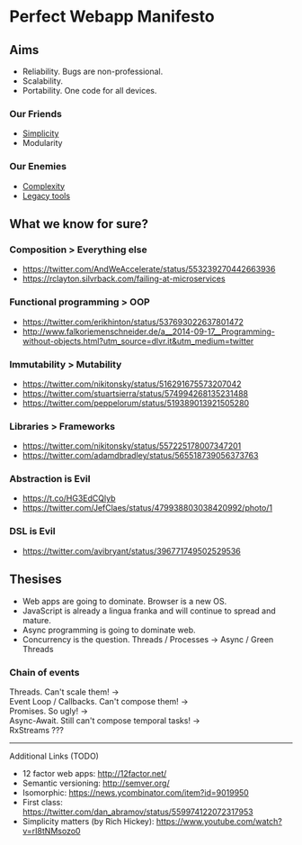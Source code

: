 # Perfect Webapp Manifesto

## Aims

* Reliability. Bugs are non-professional.
* Scalability. 
* Portability. One code for all devices.
 
### Our Friends

* [Simplicity](https://twitter.com/iamdevloper/status/516574917882839040)
* Modularity

### Our Enemies

* [Complexity](https://twitter.com/HenrikJoreteg/status/364989455414726657)
* [Legacy tools](https://twitter.com/csebold/status/510452489057861633)

## What we know for sure?

### Composition > Everything else 
* https://twitter.com/AndWeAccelerate/status/553239270442663936
* https://rclayton.silvrback.com/failing-at-microservices

### Functional programming > OOP
* https://twitter.com/erikhinton/status/537693022637801472
* http://www.falkoriemenschneider.de/a__2014-09-17__Programming-without-objects.html?utm_source=dlvr.it&utm_medium=twitter

### Immutability > Mutability
* https://twitter.com/nikitonsky/status/516291675573207042
* https://twitter.com/stuartsierra/status/574994268135231488
* https://twitter.com/peppelorum/status/519389013921505280

### Libraries > Frameworks
* https://twitter.com/nikitonsky/status/557225178007347201
* https://twitter.com/adamdbradley/status/565518739056373763

### Abstraction is Evil
* https://t.co/HG3EdCQlyb
* https://twitter.com/JefClaes/status/479938803038420992/photo/1

### DSL is Evil
* https://twitter.com/avibryant/status/396771749502529536

## Thesises
* Web apps are going to dominate. Browser is a new OS.
* JavaScript is already a lingua franka and will continue to spread and mature.
* Async programming is going to dominate web.
* Concurrency is the question. Threads / Processes -> Async / Green Threads

### Chain of events
Threads. Can't scale them! &rarr; <br/>
Event Loop / Callbacks. Can't compose them! &rarr; <br/>
Promises. So ugly! &rarr; <br/> 
Async-Await. Still can't compose temporal tasks! &rarr; <br/>
RxStreams ???

---
Additional Links (TODO)
* 12 factor web apps: http://12factor.net/
* Semantic versioning: http://semver.org/
* Isomorphic: https://news.ycombinator.com/item?id=9019950
* First class: https://twitter.com/dan_abramov/status/559974122072317953
* Simplicity matters (by Rich Hickey): https://www.youtube.com/watch?v=rI8tNMsozo0

